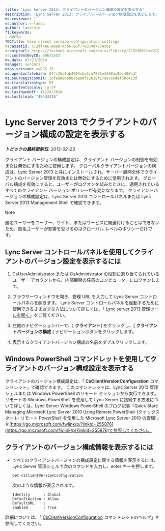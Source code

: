 ```yaml
---
title: 'Lync Server 2013: クライアントのバージョン構成の設定を表示する'
description: 'Lync Server 2013: クライアントのバージョン構成設定を表示します。'
ms.reviewer: ''
ms.author: v-lanac
author: lanachin
f1.keywords:
- NOCSH
TOCTitle: View client version configuration settings
ms:assetid: c72df4e6-a889-4cb6-86f7-8334d7774c6e
ms:mtpsurl: https://technet.microsoft.com/en-us/library/JJ923062(v=OCS.15)
ms:contentKeyID: 50675353
ms.date: 07/23/2014
manager: serdars
mtps_version: v=OCS.15
ms.openlocfilehash: 04fc25a1ab4904cbc6ca7871e1568ac8bc488bdf
ms.sourcegitcommit: 36fee89bb887bea4f18b19f17a8c69daf5bc423d
ms.translationtype: MT
ms.contentlocale: ja-JP
ms.lasthandoff: 11/26/2020
ms.locfileid: "49443420"
---
```

# <a name="view-client-version-configuration-settings-in-lync-server-2013"></a>Lync Server 2013 でクライアントのバージョン構成の設定を表示する

<div data-xmlns="http://www.w3.org/1999/xhtml">

<div class="topic" data-xmlns="http://www.w3.org/1999/xhtml" data-msxsl="urn:schemas-microsoft-com:xslt" data-cs="https://msdn.microsoft.com/">

<div data-asp="https://msdn2.microsoft.com/asp">



</div>

<div id="mainSection">

<div id="mainBody">

<span> </span>

_**トピックの最終更新日:** 2013-02-23_

クライアント バージョンの構成設定は、クライアント バージョンの制御を有効または無効にするために使用します。 グローバルクライアントバージョンの構成は、Lync Server 2013 と共にインストールされ、サーバー展開全体でクライアントのバージョン管理を有効または無効にするために使用されます。 グローバル構成を有効にすると、ユーザーがログオンを試みたときに、適用されているすべてのクライアント バージョン ポリシーが有効になります。 クライアントバージョンの構成設定は、Lync Server 2013 コントロールパネルまたは Lync Server 2013 Management Shell で確認できます。

<div>


> [!NOTE]  
> 匿名ユーザーをユーザー、サイト、またはサービスに関連付けることはできないため、匿名ユーザーが影響を受けるのはグローバル レベルのポリシーだけです。



</div>

<div>

## <a name="to-view-client-version-configuration-settings-by-using-lync-server-control-panel"></a>Lync Server コントロールパネルを使用してクライアントのバージョン設定を表示するには

1.  CsUserAdministrator または CsAdministrator の役割に割り当てられているユーザー アカウントから、内部展開の任意のコンピューターにログオンします。

2.  ブラウザーウィンドウを開き、管理 URL を入力して Lync Server コントロールパネルを開きます。 Lync Server コントロールパネルを起動するために使用できるさまざまな方法について詳しくは、「 [Lync server 2013 管理ツールを開く](lync-server-2013-open-lync-server-administrative-tools.md)」をご覧ください。

3.  左側のナビゲーションバーで、[ **クライアント**] をクリックし、[ **クライアントバージョンの構成** ] ナビゲーションボタンをクリックします。

4.  表示するクライアントバージョン構成の名前をダブルクリックします。

</div>

<div>

## <a name="viewing-client-version-configuration-settings-by-using-windows-powershell-cmdlets"></a>Windows PowerShell コマンドレットを使用してクライアントのバージョン構成設定を表示する

クライアントのバージョン構成設定は、「 **CsClientVersionConfiguration** コマンドレット」で確認できます。 このコマンドレットは、Lync Server 2013 管理シェルまたは Windows PowerShell のリモート セッションから実行できます。 リモートの Windows PowerShell を使用して Lync Server に接続する方法について詳しくは、Lync Server Windows PowerShell のブログ記事「Quick Start: Managing Microsoft Lync Server 2010 Using Remote PowerShell (クイックスタート: リモート PowerShell を使用した Microsoft Lync Server 2010 の管理)」を[https://go.microsoft.com/fwlink/p/?linkId=255876](https://go.microsoft.com/fwlink/p/?linkid=255876)で参照してください。

<div>

## <a name="to-view-client-version-configuration-information"></a>クライアントのバージョン構成情報を表示するには

  - すべてのクライアントバージョンの構成設定に関する情報を表示するには、Lync Server 管理シェルで次のコマンドを入力し、enter キーを押します。
    
        Get-CsClientVersionConfiguration
    
    次のような情報が表示されます。
    
        Identity      : Global
        DefaultAction : Allow
        DefaultURL    :
        Enabled       : True

</div>

詳細については、「 [CsClientVersionConfiguration](https://docs.microsoft.com/powershell/module/skype/Get-CsClientVersionConfiguration) コマンドレットのヘルプ」を参照してください。

</div>

</div>

<span> </span>

</div>

</div>

</div>

